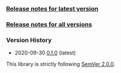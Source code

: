 ### [Release notes for latest version](latest.md)

### [Release notes for all versions](full.md)

### Version History

* 2020-09-30 [0.1.0](0.1.0.md) (latest)


This library is strictly following [SemVer 2.0.0](https://semver.org/spec/v2.0.0.html).